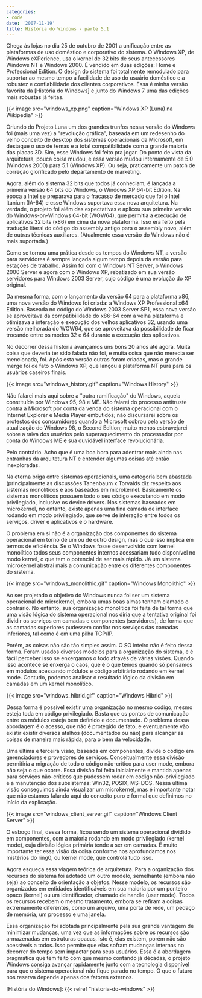 ```yaml
---
categories:
- code
date: '2007-11-19'
title: História do Windows - parte 5.1
---
```


Chega às lojas no dia 25 de outubro de 2001 a unificação entre as plataformas de uso doméstico e corporativo do sistema. O Windows XP, de Windows eXPerience, usa o kernel de 32 bits de seus antecessores Windows NT e Windows 2000. É vendido em duas edições: Home e Professional Edition. O design do sistema foi totalmente remodulado para suportar ao mesmo tempo a facilidade de uso do usuário doméstico e a robustez e confiabilidade dos clientes corporativos. Essa é minha versão favorita da [História do Windows] e junto do Windows 7 uma das edições mais robustas já feitas.

{{< image src="windows_xp.png" caption="Windows XP (Luna) na Wikipedia" >}}

Oriundo do Projeto Luna um dos grandes trunfos nessa versão do Windows foi (mais uma vez) a "revolução gráfica", baseada em um redesenho do velho conceito de desktop dos sistemas operacionais da Microsoft, em destaque o uso de temas e a total compatibilidade com a grande maioria das placas 3D. Sim, esse Windows foi feito pra jogar. Do ponto de vista da arquitetura, pouca coisa mudou, e essa versão mudou internamente de 5.0 (Windows 2000) para 5.1 (Windows XP). Ou seja, praticamente um patch de correção glorificado pelo departamento de marketing.

Agora, além do sistema 32 bits que todos já conheciam, é lançada a primeira versão 64 bits do Windows, o Windows XP 64-bit Edition. Na época a Intel se preparava para o fracasso de mercado que foi o Intel Itanium (IA-64) e esse Windows suportava essa nova arquitetura. Na verdade, o projeto foi além das expectativas e aplicou sua primeira versão do Windows-on-Windows 64-bit (WOW64), que permitia a execução de aplicativos 32 bits (x86) em cima da nova plataforma. Isso era feito pela tradução literal do código do assembly antigo para o assembly novo, além de outras técnicas auxiliares. (Atualmente essa versão do Windows não é mais suportada.)

Como se tornou uma prática desde os tempos do Windows NT, a versão para servidores é sempre lançada algum tempo depois da versão para estações de trabalho. Assim foi com o Windows NT Server, o Windows 2000 Server e agora com o Windows XP, rebatizado em sua versão servidores para Windows 2003 Server, cujo código é uma evolução do XP original.

Da mesma forma, com o lançamento da versão 64 para a plataforma x86, uma nova versão do Windows foi criada: a Windows XP Professional x64 Edition. Baseada no código do Windows 2003 Server SP1, essa nova versão se aproveitava da compatibilidade do x86-64 com a velha plataforma e otimizava a interação e execução dos velhos aplicativos 32, usando uma versão melhorada do WOW64, que se aproveitava da possibilidade de ficar trocando entre os modos 32 e 64 durante a execução dos aplicativos.

No decorrer dessa história avançamos uns bons 20 anos até agora. Muita coisa que deveria ter sido falada não foi, e muita coisa que não merecia ser mencionada, foi. Após esta versão outras foram criadas, mas o grande merge foi de fato o Windows XP, que lançou a plataforma NT pura para os usuários caseiros finais.

{{< image src="windows_history.gif" caption="Windows History" >}}

Não falarei mais aqui sobre a "outra ramificação" do Windows, aquela constituída por Windows 95, 98 e ME. Não falarei do processo antitruste contra a Microsoft por conta da venda do sistema operacional com o Internet Explorer e Media Player embutidos; não discursarei sobre os protestos dos consumidores quando a Microsoft cobrou pela versão de atualização do Windows 98, o Second Edition; muito menos esbravejarei sobre a raiva dos usuários pelo superaquecimento do processador por conta do Windows ME e sua duvidável interface revolucionária.

Pelo contrário. Acho que é uma boa hora para adentrar mais ainda nas entranhas da arquitetura NT e entender algumas coisas até então inexploradas.

Na eterna briga entre sistemas operacionais, uma categoria bem abastada (principalmente as discussões Tanenbaum x Torvalds diz respeito aos sistemas monolíticos e aos baseados em microkernel. Basicamente os sistemas monolíticos possuem todo o seu código executando em modo privilegiado, inclusive os device drivers. Nos sistemas baseados em microkernel, no entanto, existe apenas uma fina camada de interface rodando em modo privilegiado, que serve de interação entre todos os serviços, driver e aplicativos e o hardware.

O problema em si não é a organização dos componentes do sistema operacional em torno de um ou de outro design, mas o que isso implica em termos de eficiência. Se o Windows fosse desenvolvido com kernel monolítico todos seus componentes internos acessariam tudo disponível no modo kernel, o que tem o potencial de ser mais rápido. Já um sistema microkernel abstrai mais a comunicação entre os diferentes componentes do sistema.

{{< image src="windows_monolithic.gif" caption="Windows Monolithic" >}}

Ao ser projetado o objetivo do Windows nunca foi ser um sistema operacional de microkernel, embora umas boas almas tenham clamado o contrário. No entanto, sua organização monolítica foi feita de tal forma que uma visão lógica do sistema operacional nos diria que a tentativa original foi dividir os serviços em camadas e componentes (servidores), de forma que as camadas superiores pudessem confiar nos serviços das camadas inferiores, tal como é em uma pilha TCP/IP.

Porém, as coisas não são tão simples assim. O SO inteiro não é feito dessa forma. Foram usados diversos modelos para a organização do sistema, e é fácil perceber isso se enxergamos o todo através de várias visões. Quando isso acontece se enxerga o caos, que é o que temos quando só pensamos em módulos acessando módulos e código arbitrário rodando em kernel mode. Contudo, podemos analisar o resultado lógico da divisão em camadas em um kernel monolítico.

{{< image src="windows_hibrid.gif" caption="Windows Hibrid" >}}

Dessa forma é possível existir uma organização no mesmo código, mesmo esteja toda em código privilegiado. Basta que os pontos de comunicação entre os módulos esteja bem definido e documentado. O problema dessa abordagem é o acesso, que não é protegido de fato, e eventuamente vão existir existir diversos atalhos (documentados ou não) para alcançar as coisas de maneira mais rápida, para o bem da velocidade.

Uma última e terceira visão, baseada em componentes, divide o código em gerenciadores e provedores de serviços. Conceitualmente essa divisão permitiria a migração de todo o código não-crítico para user mode, embora não seja o que ocorre. Essa divisão foi feita inicialmente e mantida apenas para serviços não-críticos que pudessem rodar em código não-privilegiado e a manutenção dos subsistemas: Win32, POSIX, MS-DOS. Nessa última visão conseguimos ainda visualizar um microkernel, mas é importante notar que não estamos falando aqui do conceito puro e formal que definimos no início da explicação.

{{< image src="windows_client_server.gif" caption="Windows Client Server" >}}

O esboço final, dessa forma, ficou sendo um sistema operacional dividido em componentes, com a maioria rodando em modo privilegiado (kernel mode), cuja divisão lógica primária tende a ser em camadas. É muito importante ter essa visão da coisa conforme nos aprofundamos nos mistérios do ring0, ou kernel mode, que controla tudo isso.

Agora esqueça essa viagem teórica de arquitetura. Para a organização dos recursos do sistema foi adotado um outro modelo, semelhante (embora não seja) ao conceito de orientação a objetos. Nesse modelo, os recursos são organizados em entidades identificáveis em sua maioria por um ponteiro opaco (kernel) ou um identificador, chamado de handle (user mode). Todos os recursos recebem o mesmo tratamento, embora se refiram a coisas extremamente diferentes, como um arquivo, uma porta de rede, um pedaço de memória, um processo e uma janela.

Essa organização foi adotada principalmente pela sua grande vantagem de minimizar mudanças, uma vez que as informações sobre os recursos são armazenadas em estruturas opacas, isto é, elas existem, porém não são acessíveis a todos. Isso permite que elas sofram mudanças internas no decorrer do tempo sem impactar para seus usuários. Essa é a abordagem pragmática que tem feito com que mesmo contando já décadas, o projeto Windows consiga avançar rapidamente junto com a tecnologia disponível para que o sistema operacional não fique parado no tempo. O que o futuro nos reserva depende apenas dos fatores externos.

[História do Windows]: {{< relref "historia-do-windows" >}}